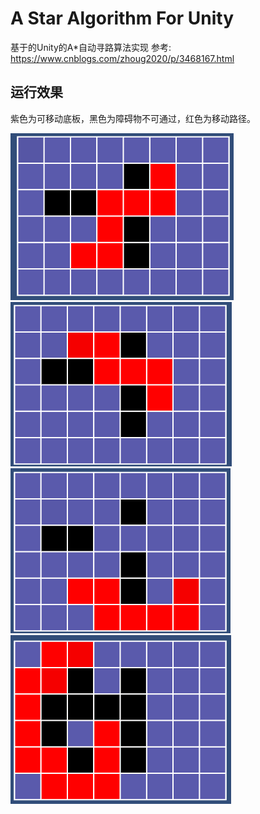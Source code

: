 # A Star Algorithm For Unity
基于的Unity的A*自动寻路算法实现
参考: https://www.cnblogs.com/zhoug2020/p/3468167.html

## 运行效果
紫色为可移动底板，黑色为障碍物不可通过，红色为移动路径。

![IMG01](./Assets/Images/IMG01.png)
![IMG02](./Assets/Images/IMG02.png)
![IMG03](./Assets/Images/IMG03.png)
![IMG04](./Assets/Images/IMG04.png)